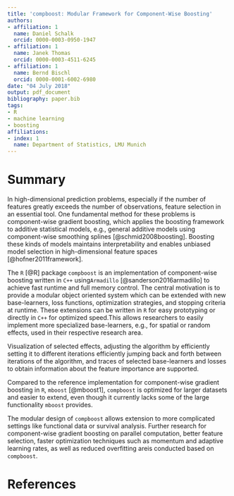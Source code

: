 ```yaml
---
title: 'compboost: Modular Framework for Component-Wise Boosting'
authors:
- affiliation: 1
  name: Daniel Schalk
  orcid: 0000-0003-0950-1947
- affiliation: 1
  name: Janek Thomas
  orcid: 0000-0003-4511-6245
- affiliation: 1
  name: Bernd Bischl
  orcid: 0000-0001-6002-6980
date: "04 July 2018"
output: pdf_document
bibliography: paper.bib
tags:
- R
- machine learning
- boosting
affiliations:
- index: 1
  name: Department of Statistics, LMU Munich
---
```


# Summary
<!-- A clear statement of need that illustrates the purpose of the software-->

In high-dimensional prediction problems, especially if the number of features greatly exceeds the number of observations, feature selection in an essential tool. One fundamental method for these problems is component-wise gradient boosting, which applies the boosting framework to additive statistical models, e.g., general additive models using component-wise smoothing splines [@schmid2008boosting]. Boosting these kinds of models maintains interpretability and enables unbiased model selection in high-dimensional feature spaces [@hofner2011framework].

The `R` [@R] package `compboost` is an implementation of component-wise boosting written in `C++` using`Armadillo` [@sanderson2016armadillo] to achieve fast runtime and full memory control. The central motivation is to provide a modular object oriented system which can be extended with new base-learners, loss functions, optimization strategies, and stopping criteria at runtime.  These extensions can be written in `R` for easy prototyping or directly in `C++` for optimized speed.This allows researchers to easily implement more specialized base-learners, e.g., for spatial or random effects, used in their respective research area.

Visualization of selected effects, adjusting the algorithm by efficiently setting it to different iterations efficiently jumping back and forth between iterations of the algorithm, and traces of selected base-learners and losses to obtain information about the feature importance are supported.

Compared to the reference implementation for component-wise gradient boosting in `R`, `mboost` [@mboost1], `compboost` is optimized for larger datasets and easier to extend, even though it currently lacks some of the large functionality `mboost` provides. 

The modular design of `compboost` allows extension to more complicated settings like functional data or survival analysis. Further research for component-wise gradient boosting on parallel computation, better feature selection, faster optimization techniques such as momentum and adaptive learning rates, as well as reduced overfitting areis conducted based on `compboost`. 

<!-- A list of key references including a link to the software archive -->
# References